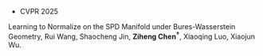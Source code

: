 - <span class="conf-badge">CVPR 2025</span>
<!-- [Learning to Normalize on the SPD Manifold under Bures-Wasserstein geometry](https://openreview.net/forum?id=d1NWq4PjJW), -->
Learning to Normalize on the SPD Manifold under Bures-Wasserstein Geometry,
Rui Wang, Shaocheng Jin, **Ziheng Chen<sup>†</sup>**, Xiaoqing Luo, Xiaojun Wu.
<!-- [[Code](https://github.com/GitZH-Chen/GyroBN)] -->
<!-- [[Slides](https://github.com/GitZH-Chen/RMLR/raw/main/NeurIPS24_RMLR_PPT.pdf)]
[[Poster](https://github.com/GitZH-Chen/RMLR/raw/main/NeurIPS24_RMLR_Poster.pdf)]
[[Video](https://iclr.cc/virtual/2024/poster/17806)] -->